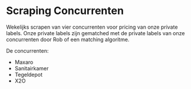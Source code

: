 # Scraping Concurrenten

Wekelijks scrapen van vier concurrenten voor pricing van onze private labels. Onze private labels zijn gematched met de 
private labels van onze concurrenten door Rob of een matching algoritme.

De concurrenten:
- Maxaro
- Sanitairkamer
- Tegeldepot
- X2O